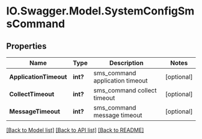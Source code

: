 # IO.Swagger.Model.SystemConfigSmsCommand
## Properties

Name | Type | Description | Notes
------------ | ------------- | ------------- | -------------
**ApplicationTimeout** | **int?** | sms_command application timeout | [optional] 
**CollectTimeout** | **int?** | sms_command collect timeout | [optional] 
**MessageTimeout** | **int?** | sms_command message timeout | [optional] 

[[Back to Model list]](../README.md#documentation-for-models) [[Back to API list]](../README.md#documentation-for-api-endpoints) [[Back to README]](../README.md)

